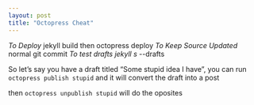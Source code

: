```yaml
---
layout: post
title: "Octopress Cheat"
---
```


*To Deploy* jekyll build then octopress deploy
*To Keep Source Updated* normal git commit
*To test drafts jekyll s* --drafts

So let’s say you have a draft titled “Some stupid idea I have”, you can run `octopress publish stupid` and it will convert the draft into a post

then `octopress unpublish stupid` will do the oposites

